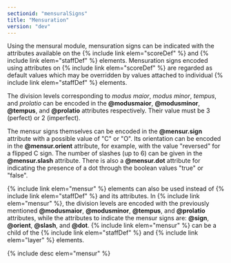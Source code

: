 ```yaml
---
sectionid: "mensuralSigns"
title: "Mensuration"
version: "dev"
---
```


Using the mensural module, mensuration signs can be indicated with the attributes available on the {% include link elem="scoreDef" %} and {% include link elem="staffDef" %} elements. Mensuration signs encoded using attributes on {% include link elem="scoreDef" %} are regarded as default values which may be overridden by values attached to individual {% include link elem="staffDef" %} elements.

The division levels corresponding to *modus maior*, *modus minor*, *tempus*, and *prolatio* can be encoded in the **@modusmaior**, **@modusminor**, **@tempus**, and **@prolatio** attributes respectively. Their value must be 3 (perfect) or 2 (imperfect).

The mensur signs themselves can be encoded in the **@mensur.sign** attribute with a possible value of "C" or "O". Its orientation can be encoded in the **@mensur.orient** attribute, for example, with the value "reversed" for a flipped C sign. The number of slashes (up to 6) can be given in the **@mensur.slash** attribute. There is also a **@mensur.dot** attribute for indicating the presence of a dot through the boolean values "true" or "false".

{% include link elem="mensur" %} elements can also be used instead of {% include link elem="staffDef" %} and its attributes. In {% include link elem="mensur" %}, the division levels are encoded with the previously mentioned **@modusmaior**, **@modusminor**, **@tempus**, and **@prolatio** attributes, while the attributes to indicate the mensur signs are: **@sign**, **@orient**, **@slash**, and **@dot**. {% include link elem="mensur" %} can be a child of the {% include link elem="staffDef" %} and {% include link elem="layer" %} elements.

{% include desc elem="mensur" %}


